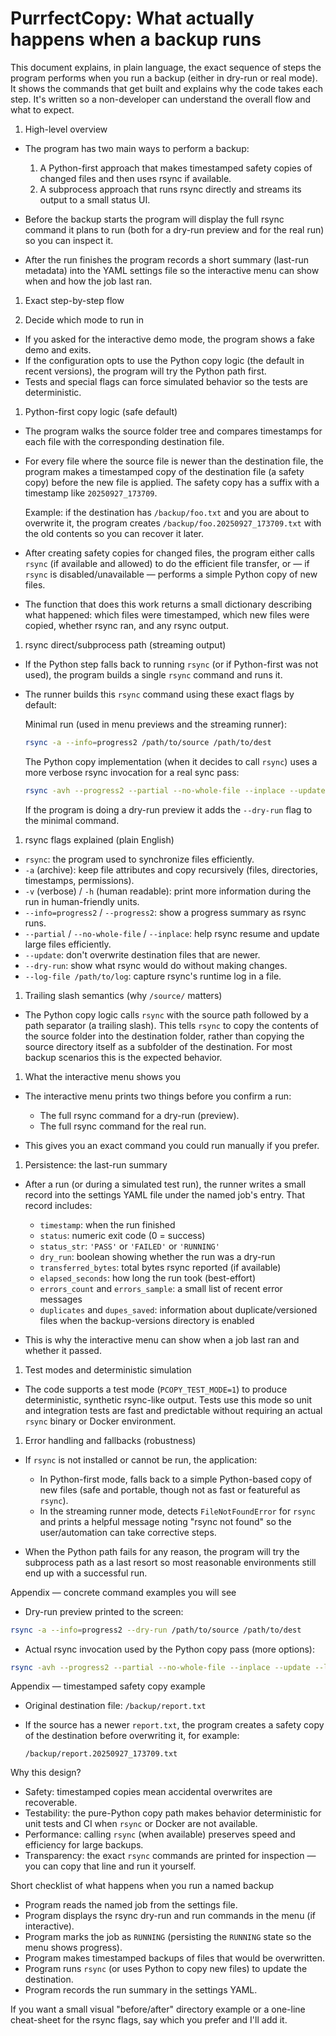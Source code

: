 # PurrfectCopy: What actually happens when a backup runs

This document explains, in plain language, the exact sequence of steps the program performs when you run a backup (either in dry-run or real mode). It shows the commands that get built and explains why the code takes each step. It's written so a non-developer can understand the overall flow and what to expect.

1. High-level overview

- The program has two main ways to perform a backup:
  1. A Python-first approach that makes timestamped safety copies of changed files and then uses rsync if available.
  2. A subprocess approach that runs rsync directly and streams its output to a small status UI.

- Before the backup starts the program will display the full rsync command it plans to run (both for a dry-run preview and for the real run) so you can inspect it.

- After the run finishes the program records a short summary (last-run metadata) into the YAML settings file so the interactive menu can show when and how the job last ran.

1. Exact step-by-step flow

1. Decide which mode to run in

- If you asked for the interactive demo mode, the program shows a fake demo and exits.
- If the configuration opts to use the Python copy logic (the default in recent versions), the program will try the Python path first.
- Tests and special flags can force simulated behavior so the tests are deterministic.

1. Python-first copy logic (safe default)

- The program walks the source folder tree and compares timestamps for each file with the corresponding destination file.
- For every file where the source file is newer than the destination file, the program makes a timestamped copy of the destination file (a safety copy) before the new file is applied. The safety copy has a suffix with a timestamp like `20250927_173709`.

  Example: if the destination has `/backup/foo.txt` and you are about to overwrite it, the program creates `/backup/foo.20250927_173709.txt` with the old contents so you can recover it later.

- After creating safety copies for changed files, the program either calls `rsync` (if available and allowed) to do the efficient file transfer, or — if `rsync` is disabled/unavailable — performs a simple Python copy of new files.

- The function that does this work returns a small dictionary describing what happened: which files were timestamped, which new files were copied, whether rsync ran, and any rsync output.

1. rsync direct/subprocess path (streaming output)

- If the Python step falls back to running `rsync` (or if Python-first was not used), the program builds a single `rsync` command and runs it.

- The runner builds this `rsync` command using these exact flags by default:

  Minimal run (used in menu previews and the streaming runner):

  ```sh
  rsync -a --info=progress2 /path/to/source /path/to/dest
  ```

  The Python copy implementation (when it decides to call `rsync`) uses a more verbose rsync invocation for a real sync pass:

  ```sh
  rsync -avh --progress2 --partial --no-whole-file --inplace --update --log-file /path/to/log /path/to/source/ /path/to/dest
  ```

  If the program is doing a dry-run preview it adds the `--dry-run` flag to the minimal command.

1. rsync flags explained (plain English)

- `rsync`: the program used to synchronize files efficiently.
- `-a` (archive): keep file attributes and copy recursively (files, directories, timestamps, permissions).
- `-v` (verbose) / `-h` (human readable): print more information during the run in human-friendly units.
- `--info=progress2` / `--progress2`: show a progress summary as rsync runs.
- `--partial` / `--no-whole-file` / `--inplace`: help rsync resume and update large files efficiently.
- `--update`: don't overwrite destination files that are newer.
- `--dry-run`: show what rsync would do without making changes.
- `--log-file /path/to/log`: capture rsync's runtime log in a file.

1. Trailing slash semantics (why `/source/` matters)

- The Python copy logic calls `rsync` with the source path followed by a path separator (a trailing slash). This tells `rsync` to copy the contents of the source folder into the destination folder, rather than copying the source directory itself as a subfolder of the destination. For most backup scenarios this is the expected behavior.

1. What the interactive menu shows you

- The interactive menu prints two things before you confirm a run:
  - The full rsync command for a dry-run (preview).
  - The full rsync command for the real run.

- This gives you an exact command you could run manually if you prefer.

1. Persistence: the last-run summary

- After a run (or during a simulated test run), the runner writes a small record into the settings YAML file under the named job's entry. That record includes:

  - `timestamp`: when the run finished
  - `status`: numeric exit code (0 = success)
  - `status_str`: `'PASS'` or `'FAILED'` or `'RUNNING'`
  - `dry_run`: boolean showing whether the run was a dry-run
  - `transferred_bytes`: total bytes rsync reported (if available)
  - `elapsed_seconds`: how long the run took (best-effort)
  - `errors_count` and `errors_sample`: a small list of recent error messages
  - `duplicates` and `dupes_saved`: information about duplicate/versioned files when the backup-versions directory is enabled

- This is why the interactive menu can show when a job last ran and whether it passed.

1. Test modes and deterministic simulation

- The code supports a test mode (`PCOPY_TEST_MODE=1`) to produce deterministic, synthetic rsync-like output. Tests use this mode so unit and integration tests are fast and predictable without requiring an actual `rsync` binary or Docker environment.

1. Error handling and fallbacks (robustness)

- If `rsync` is not installed or cannot be run, the application:
  - In Python-first mode, falls back to a simple Python-based copy of new files (safe and portable, though not as fast or featureful as `rsync`).
  - In the streaming runner mode, detects `FileNotFoundError` for `rsync` and prints a helpful message noting "rsync not found" so the user/automation can take corrective steps.

- When the Python path fails for any reason, the program will try the subprocess path as a last resort so most reasonable environments still end up with a successful run.

Appendix — concrete command examples you will see

- Dry-run preview printed to the screen:

```sh
rsync -a --info=progress2 --dry-run /path/to/source /path/to/dest
```

- Actual rsync invocation used by the Python copy pass (more options):

```sh
rsync -avh --progress2 --partial --no-whole-file --inplace --update --log-file /path/to/log /path/to/source/ /path/to/dest
```

Appendix — timestamped safety copy example

- Original destination file: `/backup/report.txt`
- If the source has a newer `report.txt`, the program creates a safety copy of the destination before overwriting it, for example:

  `/backup/report.20250927_173709.txt`

Why this design?

- Safety: timestamped copies mean accidental overwrites are recoverable.
- Testability: the pure-Python copy path makes behavior deterministic for unit tests and CI when `rsync` or Docker are not available.
- Performance: calling `rsync` (when available) preserves speed and efficiency for large backups.
- Transparency: the exact `rsync` commands are printed for inspection — you can copy that line and run it yourself.

Short checklist of what happens when you run a named backup

- Program reads the named job from the settings file.
- Program displays the rsync dry-run and run commands in the menu (if interactive).
- Program marks the job as `RUNNING` (persisting the `RUNNING` state so the menu shows progress).
- Program makes timestamped backups of files that would be overwritten.
- Program runs `rsync` (or uses Python to copy new files) to update the destination.
- Program records the run summary in the settings YAML.

If you want a small visual "before/after" directory example or a one-line cheat-sheet for the rsync flags, say which you prefer and I'll add it.
